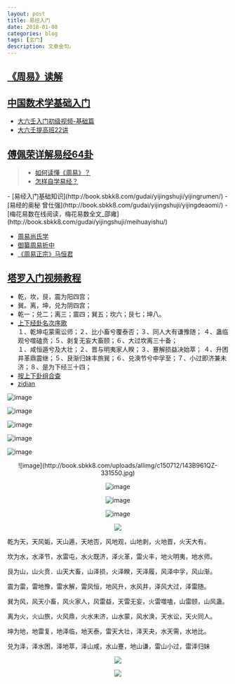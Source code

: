 ```yaml
---
layout: post
title: 易经入门
date: 2018-01-08
categories: blog
tags: [玄门]
description: 文章金句。
---
```


## [《周易》读解](https://www.bilibili.com/video/av8525577/index_11.html#page=1)
## [中国数术学基础入门](https://www.bilibili.com/video/av15187264/)
- [大六壬入门初级视频-基础篇](https://www.bilibili.com/video/av14732315/)<br>
- [大六壬提高班22讲](https://www.bilibili.com/video/av12182721/)


## [傅佩荣详解易经64卦](https://www.bilibili.com/video/av3569370/)

>- [如何读懂《周易》？](https://www.zhihu.com/question/20428195?sort=created)<br>
>- [怎样自学易经？](https://www.zhihu.com/question/19622720)<br>

<p>

</p>
- [易经入门基础知识](http://book.sbkk8.com/gudai/yijingshuji/yijingrumen/)
- [易经的奥秘 曾仕强](http://book.sbkk8.com/gudai/yijingshuji/yijingdeaomi/)
- [梅花易数在线阅读，梅花易数全文_邵雍](http://book.sbkk8.com/gudai/yijingshuji/meihuayishu/)

  
- [周易尚氏学](http://yuedu.163.com/source/5deab14e510b48d588ee7adb214d0984_4)
- [御纂周易折中](http://yuedu.163.com/source/68ef95c46f4d4961a0634f7353f2b545_4)
- [《周易正宗》马恒君](https://zhidao.baidu.com/share/19aa889aa5d5ed27824fc484bfa9ff8c.html)



## [塔罗入门视频教程](https://space.bilibili.com/2847721#/channel/detail?cid=6596)

- 乾，坎，艮，震为阳四宫；
- 巽。离，坤，兑为阴四宫；    
- 乾一；兑二；离三；震四；巽五；坎六；艮七；坤八。  
- [上下经卦名次序歌](http://book.sbkk8.com/gudai/yijingshuji/yijingrumen/2789.html)<br>
 １、乾坤屯蒙需讼师；２、比小畜兮覆泰否；３、同人大有谦豫随； ４、蛊临观兮噬磕贲；５、剥复无妄大畜颐；６、大过坎离三十备；<br>
 １、咸恒遁兮及大壮；２、晋与明夷家人睽；３、蹇解损益决始萃； ４、升困井革鼎震继；５、艮渐归妹丰旅巽；６、兑涣节兮中孚至；７、小过即济兼未济；８、是为下经三十四； 
- [按上下卦组合查](http://baike.fututa.com/zhouyi64gua/)
- [zidian](https://zidian.911cha.com/zi795e.html)


![image](https://github.com/feiyuii/feiyuii.github.io/blob/master/img/crowds/houtianbagua.jpg?raw=true)

![image](https://raw.githubusercontent.com/feiyuii/feiyuii.github.io/master/img/crowds/fwt.jpg)

![image](https://github.com/feiyuii/feiyuii.github.io/blob/master/img/crowds/12bigua.jpg?raw=true)

![image](https://github.com/feiyuii/feiyuii.github.io/blob/master/img/crowds/liushisigua.jpg?raw=true)

![image](https://raw.githubusercontent.com/feiyuii/feiyuii.github.io/master/img/crowds/12sc.jpg)

<center>
<p>
![image](http://book.sbkk8.com/uploads/allimg/c150712/143B961QZ-331550.jpg)

![image](http://book.sbkk8.com/uploads/allimg/c150712/143B961PI0-25Ib.jpg)

![image](http://book.sbkk8.com/uploads/allimg/c150712/143B961OX0-225558.jpg)

![image](http://book.sbkk8.com/uploads/allimg/c150712/143B961NF-164363.jpg)

<img src="https://raw.githubusercontent.com/feiyuii/feiyuii.github.io/master/img/crowds/dgy.jpg" align="center"></p>
</center>


乾为天，天风姤，天山遁，天地否，风地观，山地剥，火地晋，火天大有。

坎为水，水泽节，水雷屯，水火既济，泽火革，雷火丰，地火明夷，地水师。

艮为山，山火贲．山天大畜，山泽损，火泽睽，天泽履，风泽中孚，风山渐。

震为雷，雷地豫，雷水解，雷风恒，地风升，水风井，泽风大过，泽雷随。

巽为风，风天小畜，风火家人，风雷益，天雷无妄，火雷噬嗑，山雷颐，山风蛊。

离为火，火山旅，火风鼎，火水未济，山水蒙，风水涣，天水讼，天火同人。

坤为地，地雷复，地泽临，地天泰，雷天大壮，泽天夬，水天需，水地比。

兑为泽，泽水困，泽地萃，泽山咸，水山蹇，地山谦，雷山小过，雷泽归妹
<center>
<p><img src="https://github.com/feiyuii/feiyuii.github.io/blob/master/img/crowds/nbagong.jpg?raw=true" align="center"></p>
</center>

<center>
<p><img src="https://raw.githubusercontent.com/feiyuii/feiyuii.github.io/master/img/crowds/htls.jpg" align="center"></p>
</center>




